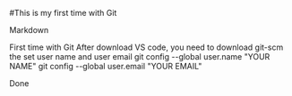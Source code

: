 #This is my first time with Git

Markdown

First time with Git
After download VS code, you need to download git-scm
the set user name and user email
  git config --global user.name "YOUR NAME"
  git config --global user.email "YOUR EMAIL"

Done